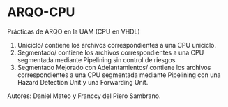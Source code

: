 # ARQO-CPU
Prácticas de ARQO en la UAM (CPU en VHDL)

1. Uniciclo/ contiene los archivos correspondientes a una CPU uniciclo.
2. Segmentado/ contiene los archivos correspondientes a una CPU segmentada mediante Pipelining sin control de riesgos.
3. Segmentado Mejorado con Adelantamientos/ contiene los archivos correspondientes a una CPU segmentada mediante Pipelining con una Hazard Detection Unit y una Forwarding Unit.

Autores: Daniel Mateo y Franccy del Piero Sambrano.
